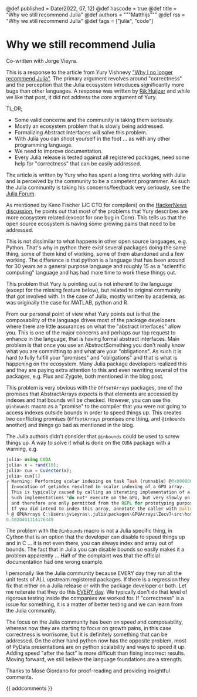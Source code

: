 @def published = Date(2022, 07, 12)
@def hascode = true
@def title = "Why we still recommend Julia"
@def authors = """Matthijs"""
@def rss = "Why we still recommend Julia"
@def tags = ["julia", "code"]

# Why we still recommend Julia

Co-written with Jorge Vieyra.

This is a response to the article from Yury Vishnevy ["Why I no longer recommend Julia"](https://yuri.is/not-julia/). The primary argument revolves around "correctness" and the perception that the Julia ecosystem introduces significantly more bugs than other languages. A response was written by [Rik Huijzer](https://huijzer.xyz/posts/recommend/) and while we like that post, it did not address the core argument of Yury.

TL;DR;
* Some valid concerns and the community is taking them seriously.
* Mostly an ecosystem problem that is slowly being addressed.
* Formalizing Abstract Interfaces will solve this problem.
* With Julia you can shoot yourself in the foot … as with any other programming language.
* We need to improve documentation.
* Every Julia release is tested against all registered packages, need some help for "correctness" that can be easily addressed.

The article is written by Yury who has spent a long time working with Julia and is perceived by the community to be a competent programmer.
As such the Julia community is taking his concerns/feedback very seriously, see the [Julia Forum](https://discourse.julialang.org/t/discussion-on-why-i-no-longer-recommend-julia-by-yuri-vishnevsky/81151).

As mentioned by Keno Fischer (JC CTO for compilers) on the [HackerNews discussion](https://news.ycombinator.com/item?id=31396861), he points out that most of the problems that Yury describes are more ecosystem related (except for one bug in Core). This tells us that the open source ecosystem is having some growing pains that need to be addressed.

This is not dissimilar to what happens in other open source languages, e.g. Python. That's why in python there exist several packages doing the same thing, some of them kind of working, some of them abandoned and a few working. The difference is that python is a language that has been around for 30 years as a general purpose language and roughly 15 as a "scientific computing" language and has had more time to work these things out.

This problem that Yury is pointing out is not inherent to the language (except for the missing feature below), but related to original community that got involved with. In the case of Julia, mostly written by academia, as was originally the case for MATLAB, python and R.

From our personal point of view what Yury points out is that the composability of the language drives most of the package developers where there are little assurances on what the "abstract interfaces" allow you. This is one of the major concerns and perhaps our top request to enhance in the language, that is having formal abstract interfaces. Main problem is that once you use an AbstractSomething you don't really know what you are committing to and what are your "obligations". As such it is hard to fully fulfill your "promises" and "obligations" and that is what is happening on the ecosystem.
Many Julia package developers realized this and they are paying extra attention to this and even rewriting several of the packages, e.g. Flux and Zygote, both mentioned in the blog post.

This problem is very obvious with the `OffsetArrays` packages, one of the promises that AbstractArrays expects is that elements are accessed by indexes and that bounds will be checked.
However, you can use the  `@inbounds` macro as a "promise" to the compiler that you were not going to access indexes outside bounds in order to speed things up. This creates two conflicting promises (`OffsetArrays` promises one thing, and `@inbounds` another) and things go bad as mentioned in the blog.

The Julia authors didn't consider that `@inbounds` could be used to screw things up. A way to solve it what is done on the `CUDA` package with a warning, e.g.
```julia
julia> using CUDA
julia> x = rand(10);
julia> cux = CuVector(x);
julia> cux[1]
┌ Warning: Performing scalar indexing on task Task (runnable) @0x000000000b123080.
│ Invocation of getindex resulted in scalar indexing of a GPU array.
│ This is typically caused by calling an iterating implementation of a method.
│ Such implementations *do not* execute on the GPU, but very slowly on the CPU,
│ and therefore are only permitted from the REPL for prototyping purposes.
│ If you did intend to index this array, annotate the caller with @allowscalar.
└ @ GPUArrays C:\Users\jvieyras\.julia\packages\GPUArrays\Zecv7\src\host\indexing.jl:56
0.5820401314176449
```

The problem with the `@inbounds` macro is not a Julia specific thing, in Cython that is an option that the developer can disable to speed things up and in C … it is not even there, you can always index and array out of bounds. The fact that in Julia you can disable bounds so easily makes it a problem apparently … Half of the complaint was that the official documentation had one wrong example.

I personally like the Julia community because EVERY day they run all the unit tests of ALL upstream registered packages. If there is a regression they fix that either on a Julia release or with the package developer or both. Let me reiterate that they do this [EVERY day](https://github.com/JuliaCI/NanosoldierReports/tree/master/pkgeval/by_date). We typically don't do that level of rigorous testing inside the companies we worked for. If "correctness" is a issue for something, it is a matter of better testing and we can learn from the Julia community.

The focus on the Julia community has been on speed and composability, whereas now they are starting to focus on growth pains, in this case correctness is worrisome, but it is definitely something that can be addressed. On the other hand python now has the opposite problem, most of PyData presentations are on python scalability and ways to speed it up. Adding speed "after the fact" is more difficult than fixing incorrect results. Moving forward, we still believe the language foundations are a strength.

Thanks to Mosè Giordano for proof-reading and providing insightful comments.

{{ addcomments }}